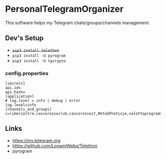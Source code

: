 # PersonalTelegramOrganizer

This software helps my Telegram chats/groups/channels management

## Dev's Setup

+ ~~```pip3 install telethon```~~
+ ```pip3 install -U pyrogram```
+ ```pip3 install -U tgcrypto```

### config.properties

```
[secrets]
api.id=
api.hash=
[application]
# log.level = info | debug | error
log.level=info
[channels_and_groups]
c=liberioltre,cascorossoclub,cascorossoit,MotoGPnotizie,salottoprogrammatori/294248,lucasalvadoricommunity,salottoprogrammatori/294248,salottoprogrammatori/226933,buscopiso
```

## Links

+ https://my.telegram.org
+ https://github.com/LonamiWebs/Telethon
+ pyrogram

